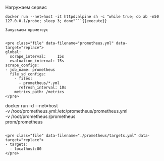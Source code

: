 Нагружаем сервис
```
docker run --net=host -it httpd:alpine sh -c "while true; do ab -n50 127.0.0.1/probe; sleep 3; done"```{{execute}}

Запускаем прометеус


<pre class="file" data-filename="prometheus.yml" data-target="replace">
global:
  scrape_interval:     15s
  evaluation_interval: 15s
scrape_configs:
- job_name: prometheus
  file_sd_configs:
    - files:
      - prometheus/*.yml
      refresh_interval: 10s
    metrics_path: /metrics
</pre>

```
docker run -d --net=host \
   -v /root/prometheus.yml:/etc/prometheus/prometheus.yml \
   -v /root/prometheus:/prometheus\
   prom/prometheus
```{{execute}}

<pre class="file" data-filename="./prometheus/targets.yml" data-target="replace">
- targets:
  - localhost:80
</pre>

